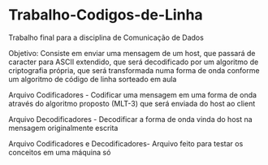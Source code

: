 # Trabalho-Codigos-de-Linha
Trabalho final para a disciplina de Comunicação de Dados

Objetivo: Consiste em enviar uma mensagem de um host, que passará de caracter para ASCII extendido, que será decodificado por um algoritmo de criptografia própria, que será transformada numa forma de onda conforme um algoritmo de código de linha sorteado em aula


Arquivo Codificadores - Codificar uma mensagem em uma forma de onda através do algoritmo proposto (MLT-3) que será enviada do host ao client

Arquivo Decodificadores - Decodificar a forma de onda vinda do host na mensagem originalmente escrita

Arquivo Codificadores e Decodificadores- Arquivo feito para testar os conceitos em uma máquina só
